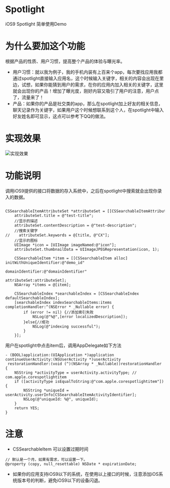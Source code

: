 # Spotlight
iOS9 Spotlight 简单使用Demo
# 为什么要加这个功能
根据产品的性质、用户习惯，提高整个产品的体验与曝光率。
- 用户习惯：就以我为例子，我的手机内装有上百来个app，每次要找应用我都通过spotlight直接输入应用名，这个时候输入关键字，相关的内容会出现在里边，试想，如果你能猜到用户的需求，在你的应用内加入相关的关键字，这里就会出现你的产品！增加了曝光度，刚好内容又吸引了用户的注意，用户点了，流量来了！
- 产品：如果你的产品是社交类的app，那么在spotlight加上好友的相关信息，聊天记录作为关键字，如果用户这个时候想联系到这个人，在spotlight中输入好友姓名即可显示，这点可以参考下QQ的做法。
# 实现效果
![实现效果](https://upload-images.jianshu.io/upload_images/2083012-5d1402032e7c4f04.png?imageMogr2/auto-orient/strip%7CimageView2/2/w/480)

# 功能说明
调用iOS9提供的接口将数据的存入系统中，之后在spotlight中搜索就会出现你录入的数据。

```
    CSSearchableItemAttributeSet *attributeSet = [[CSSearchableItemAttributeSet alloc] initWithItemContentType:@"Package"];
    attributeSet.title = @"test-title";
    //显示的描述
    attributeSet.contentDescription = @"test-description";
    //搜索关键字
//    attributeSet.keywords = @[title, @"CX"];
    //显示的图标
    UIImage *icon = [UIImage imageNamed:@"icon"];
    attributeSet.thumbnailData = UIImageJPEGRepresentation(icon, 1);

    CSSearchableItem *item = [[CSSearchableItem alloc] initWithUniqueIdentifier:@"demo_id"
                                                               domainIdentifier:@"domainIdentifier"
                                                                   attributeSet:attributeSet];
    NSArray *items = @[item];
    
    CSSearchableIndex *searchableIndex = [CSSearchableIndex defaultSearchableIndex];
    [searchableIndex indexSearchableItems:items completionHandler:^(NSError * _Nullable error) {
        if (error != nil) {//添加索引失败
            NSLog(@"%@",[error localizedDescription]);
        }else{//成功
            NSLog(@"indexing successful");
        }
    }];
```

用户在spotlight中点击item后，调用AppDelegate如下方法
```
- (BOOL)application:(UIApplication *)application
continueUserActivity:(NSUserActivity *)userActivity
 restorationHandler:(void (^)(NSArray * _Nullable))restorationHandler
{
    NSString *activityType = userActivity.activityType; // com.apple.corespotlightitem
    if ([activityType isEqualToString:@"com.apple.corespotlightitem"]) {
        NSString *uniqueId = userActivity.userInfo[CSSearchableItemActivityIdentifier];
        NSLog(@"uniqueId: %@", uniqueId);
    }
    return YES;
}
```
# 注意

- CSSearchableItem 可以设置过期时间
```
// 默认是一个月，如果有需求，可以设置一下。
@property (copy, null_resettable) NSDate * expirationDate;
```
- 如果你的应用支持iOS9以下的系统，在使用以上接口的时候，注意添加iOS系统版本号的判断，避免iOS9以下的设备闪退。 

